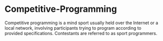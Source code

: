 # Competitive-Programming
Competitive programming is a mind sport usually held over the Internet or a local network, involving participants trying to program according to provided specifications. Contestants are referred to as sport programmers.

